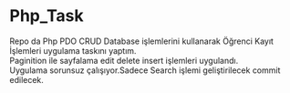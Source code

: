 # Php_Task
Repo da Php PDO CRUD Database işlemlerini kullanarak Öğrenci Kayıt İşlemleri uygulama taskını yaptım. </br>
Paginition ile sayfalama edit  delete insert işlemleri uygulandı.</br>
Uygulama sorunsuz çalışıyor.Sadece Search işlemi geliştirilecek commit edilecek.
